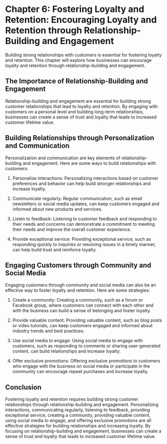 Chapter 6: Fostering Loyalty and Retention: Encouraging Loyalty and Retention through Relationship-Building and Engagement
==========================================================================================================================

Building strong relationships with customers is essential for fostering loyalty and retention. This chapter will explore how businesses can encourage loyalty and retention through relationship-building and engagement.

The Importance of Relationship-Building and Engagement
------------------------------------------------------

Relationship-building and engagement are essential for building strong customer relationships that lead to loyalty and retention. By engaging with customers on a personal level and building long-term relationships, businesses can create a sense of trust and loyalty that leads to increased customer lifetime value.

Building Relationships through Personalization and Communication
----------------------------------------------------------------

Personalization and communication are key elements of relationship-building and engagement. Here are some ways to build relationships with customers:

1. Personalize interactions: Personalizing interactions based on customer preferences and behavior can help build stronger relationships and increase loyalty.

2. Communicate regularly: Regular communication, such as email newsletters or social media updates, can keep customers engaged and informed about new products and services.

3. Listen to feedback: Listening to customer feedback and responding to their needs and concerns can demonstrate a commitment to meeting their needs and improve the overall customer experience.

4. Provide exceptional service: Providing exceptional service, such as responding quickly to inquiries or resolving issues in a timely manner, can help build trust and reinforce loyalty.

Engaging Customers through Community and Social Media
-----------------------------------------------------

Engaging customers through community and social media can also be an effective way to foster loyalty and retention. Here are some strategies:

1. Create a community: Creating a community, such as a forum or Facebook group, where customers can connect with each other and with the business can build a sense of belonging and foster loyalty.

2. Provide valuable content: Providing valuable content, such as blog posts or video tutorials, can keep customers engaged and informed about industry trends and best practices.

3. Use social media to engage: Using social media to engage with customers, such as responding to comments or sharing user-generated content, can build relationships and increase loyalty.

4. Offer exclusive promotions: Offering exclusive promotions to customers who engage with the business on social media or participate in the community can encourage repeat purchases and increase loyalty.

Conclusion
----------

Fostering loyalty and retention requires building strong customer relationships through relationship-building and engagement. Personalizing interactions, communicating regularly, listening to feedback, providing exceptional service, creating a community, providing valuable content, using social media to engage, and offering exclusive promotions are all effective strategies for building relationships and increasing loyalty. By focusing on relationship-building and engagement, businesses can create a sense of trust and loyalty that leads to increased customer lifetime value.


